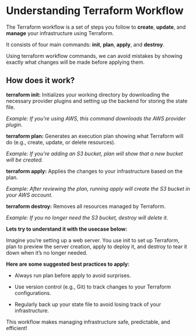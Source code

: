 # Understanding Terraform Workflow

The Terraform workflow is a set of steps you follow to **create**, **update**, and **manage** your infrastructure using Terraform. 

It consists of four main commands: **init**, **plan**, **apply**, and **destroy**.

Using terraform workflow commands, we can avoid mistakes by showing exactly what changes will be made before applying them.


## How does it work?

**terraform init:** Initializes your working directory by downloading the necessary provider plugins and setting up the backend for storing the state file.

*Example: If you’re using AWS, this command downloads the AWS provider plugin.*


**terraform plan:** Generates an execution plan showing what Terraform will do (e.g., create, update, or delete resources).

*Example: If you’re adding an S3 bucket, plan will show that a new bucket will be created.*


**terraform apply:** Applies the changes to your infrastructure based on the plan.

*Example: After reviewing the plan, running apply will create the S3 bucket in your AWS account.*


**terraform destroy:** Removes all resources managed by Terraform.

*Example: If you no longer need the S3 bucket, destroy will delete it.*


**Lets try to understand it with the usecase below:**

Imagine you’re setting up a web server. You use init to set up Terraform, plan to preview the server creation, apply to deploy it, and destroy to tear it down when it’s no longer needed.


**Here are some suggested best practices to apply:**

- Always run plan before apply to avoid surprises.

- Use version control (e.g., Git) to track changes to your Terraform configurations.

- Regularly back up your state file to avoid losing track of your infrastructure.

This workflow makes managing infrastructure safe, predictable, and efficient!
